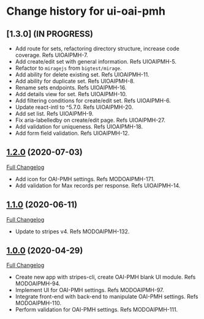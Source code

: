 # Change history for ui-oai-pmh

## [1.3.0] (IN PROGRESS)

* Add route for sets, refactoring directory structure, increase code coverage. Refs UIOAIPMH-7.
* Add create/edit set with general information. Refs UIOAIPMH-5.
* Refactor to `miragejs` from `bigtest/mirage`.
* Add ability for delete existing set. Refs UIOAIPMH-11.
* Add ability for duplicate set. Refs UIOAIPMH-8.
* Rename sets endpoints. Refs UIOAIPMH-16.
* Add details view for set. Refs UIOAIPMH-10.
* Add filtering conditions for create/edit set. Refs UIOAIPMH-6.
* Update react-intl to ^5.7.0. Refs UIOAIPMH-20.
* Add set list. Refs UIOAIPMH-9.
* Fix aria-labelledby on create/edit page. Refs UIOAIPMH-27.
* Add validation for uniqueness. Refs UIOAIPMH-18.
* Add form field validation. Refs UIOAIPMH-12.

## [1.2.0](https://github.com/folio-org/ui-oai-pmh/tree/v1.2.0) (2020-07-03)
[Full Changelog](https://github.com/folio-org/ui-oai-pmh/compare/v1.1.0...v1.2.0)

* Add icon for OAI-PMH settings. Refs MODOAIPMH-171.
* Add validation for Max records per response. Refs UIOAIPMH-14.

## [1.1.0](https://github.com/folio-org/ui-oai-pmh/tree/v1.1.0) (2020-06-11)
[Full Changelog](https://github.com/folio-org/ui-oai-pmh/compare/v1.0.0...v1.1.0)

* Update to stripes v4. Refs MODOAIPMH-132.

## [1.0.0](https://github.com/folio-org/ui-oai-pmh/tree/v1.0.0) (2020-04-29)
[Full Changelog](https://github.com/folio-org/ui-oai-pmh/compare/v1.0.0)

* Create new app with stripes-cli, create OAI-PMH blank UI module. Refs MODOAIPMH-94.
* Implement UI for OAI-PMH settings. Refs MODOAIPMH-97.
* Integrate front-end with back-end to manipulate OAI-PMH settings. Refs MODOAIPMH-110.
* Perform validation for OAI-PMH settings. Refs MODOAIPMH-111.
